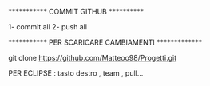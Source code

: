 *********** COMMIT GITHUB **********

1- commit all
2- push all

*********** PER SCARICARE CAMBIAMENTI *************

git clone https://github.com/Matteoo98/Progetti.git

PER ECLIPSE :
tasto destro , team , pull... 
